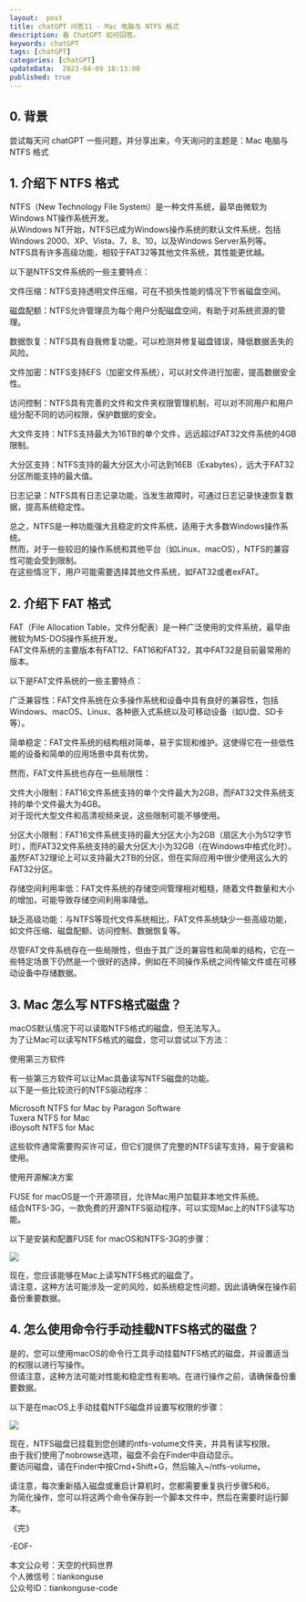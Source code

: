 ```yaml
---   
layout:  post  
title: chatGPT 问答11 - Mac 电脑与 NTFS 格式  
description: 看 ChatGPT 如何回答。 
keywords: chatGPT  
tags: [chatGPT]  
categories: [chatGPT]  
updateData:  2023-04-09 18:13:00  
published: true  
---  
```



## 0. 背景  


尝试每天问 chatGPT 一些问题，并分享出来，今天询问的主题是：Mac 电脑与 NTFS 格式  


## 1. 介绍下 NTFS 格式  


NTFS（New Technology File System）是一种文件系统，最早由微软为Windows NT操作系统开发。  
从Windows NT开始，NTFS已成为Windows操作系统的默认文件系统，包括Windows 2000、XP、Vista、7、8、10，以及Windows Server系列等。  
NTFS具有许多高级功能，相较于FAT32等其他文件系统，其性能更优越。  


以下是NTFS文件系统的一些主要特点：  


文件压缩：NTFS支持透明文件压缩，可在不损失性能的情况下节省磁盘空间。  

磁盘配额：NTFS允许管理员为每个用户分配磁盘空间，有助于对系统资源的管理。  

数据恢复：NTFS具有自我修复功能，可以检测并修复磁盘错误，降低数据丢失的风险。  

文件加密：NTFS支持EFS（加密文件系统），可以对文件进行加密，提高数据安全性。  

访问控制：NTFS具有完善的文件和文件夹权限管理机制，可以对不同用户和用户组分配不同的访问权限，保护数据的安全。  

大文件支持：NTFS支持最大为16TB的单个文件，远远超过FAT32文件系统的4GB限制。  

大分区支持：NTFS支持的最大分区大小可达到16EB（Exabytes），远大于FAT32分区所能支持的最大值。  

日志记录：NTFS具有日志记录功能，当发生故障时，可通过日志记录快速恢复数据，提高系统稳定性。  


总之，NTFS是一种功能强大且稳定的文件系统，适用于大多数Windows操作系统。  
然而，对于一些较旧的操作系统和其他平台（如Linux、macOS），NTFS的兼容性可能会受到限制。  
在这些情况下，用户可能需要选择其他文件系统，如FAT32或者exFAT。  


## 2. 介绍下 FAT 格式  


FAT（File Allocation Table，文件分配表）是一种广泛使用的文件系统，最早由微软为MS-DOS操作系统开发。  
FAT文件系统的主要版本有FAT12、FAT16和FAT32，其中FAT32是目前最常用的版本。  


以下是FAT文件系统的一些主要特点：  


广泛兼容性：FAT文件系统在众多操作系统和设备中具有良好的兼容性，包括Windows、macOS、Linux、各种嵌入式系统以及可移动设备（如U盘、SD卡等）。  


简单稳定：FAT文件系统的结构相对简单，易于实现和维护。这使得它在一些低性能的设备和简单的应用场景中具有优势。  


然而，FAT文件系统也存在一些局限性：  


文件大小限制：FAT16文件系统支持的单个文件最大为2GB，而FAT32文件系统支持的单个文件最大为4GB。  
对于现代大型文件和高清视频来说，这些限制可能不够使用。  


分区大小限制：FAT16文件系统支持的最大分区大小为2GB（扇区大小为512字节时），而FAT32文件系统支持的最大分区大小为32GB（在Windows中格式化时）。  
虽然FAT32理论上可以支持最大2TB的分区，但在实际应用中很少使用这么大的FAT32分区。  


存储空间利用率低：FAT文件系统的存储空间管理相对粗糙，随着文件数量和大小的增加，可能导致存储空间利用率降低。  


缺乏高级功能：与NTFS等现代文件系统相比，FAT文件系统缺少一些高级功能，如文件压缩、磁盘配额、访问控制、数据恢复等。  


尽管FAT文件系统存在一些局限性，但由于其广泛的兼容性和简单的结构，它在一些特定场景下仍然是一个很好的选择，例如在不同操作系统之间传输文件或在可移动设备中存储数据。  


## 3. Mac 怎么写 NTFS格式磁盘？  


macOS默认情况下可以读取NTFS格式的磁盘，但无法写入。  
为了让Mac可以读写NTFS格式的磁盘，您可以尝试以下方法：  


使用第三方软件  


有一些第三方软件可以让Mac具备读写NTFS磁盘的功能。  
以下是一些比较流行的NTFS驱动程序：  

Microsoft NTFS for Mac by Paragon Software  
Tuxera NTFS for Mac  
iBoysoft NTFS for Mac  

这些软件通常需要购买许可证，但它们提供了完整的NTFS读写支持，易于安装和使用。  



使用开源解决方案  
 

FUSE for macOS是一个开源项目，允许Mac用户加载非本地文件系统。  
结合NTFS-3G，一款免费的开源NTFS驱动程序，可以实现Mac上的NTFS读写功能。  


以下是安装和配置FUSE for macOS和NTFS-3G的步骤：  


![](https://res2023.tiankonguse.com/images/2023/04/09/002.png)


现在，您应该能够在Mac上读写NTFS格式的磁盘了。  
请注意，这种方法可能涉及一定的风险，如系统稳定性问题，因此请确保在操作前备份重要数据。  


## 4. 怎么使用命令行手动挂载NTFS格式的磁盘？  


是的，您可以使用macOS的命令行工具手动挂载NTFS格式的磁盘，并设置适当的权限以进行写操作。  
但请注意，这种方法可能对性能和稳定性有影响。在进行操作之前，请确保备份重要数据。  


以下是在macOS上手动挂载NTFS磁盘并设置写权限的步骤：  


![](https://res2023.tiankonguse.com/images/2023/04/09/003.png)



现在，NTFS磁盘已挂载到您创建的ntfs-volume文件夹，并具有读写权限。    
由于我们使用了nobrowse选项，磁盘不会在Finder中自动显示。  
要访问磁盘，请在Finder中按Cmd+Shift+G，然后输入~/ntfs-volume。  



请注意，每次重新插入磁盘或重启计算机时，您都需要重复执行步骤5和6。  
为简化操作，您可以将这两个命令保存到一个脚本文件中，然后在需要时运行脚本。  



《完》  


-EOF-  



本文公众号：天空的代码世界  
个人微信号：tiankonguse  
公众号ID：tiankonguse-code  
  


